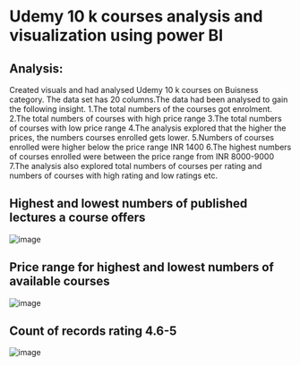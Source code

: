 # Udemy 10 k courses analysis and visualization using power BI

## Analysis:

Created visuals and had analysed Udemy 10 k courses on Buisness category. The data set has 20 columns.The data had been analysed to gain the following insight.
 1.The total numbers of the courses got enrolment.
 2.The total numbers of courses with high price range
 3.The total numbers of courses with low price range
 4.The analysis explored that the higher the prices, the numbers courses enrolled gets lower.
 5.Numbers of courses enrolled were higher below the price range INR 1400 
 6.The highest numbers of courses enrolled were between the price range from INR 8000-9000
 7.The analysis also explored total numbers of courses per rating and numbers of courses with high rating and low ratings etc.

## Highest and lowest numbers of published lectures a course offers

![image](https://user-images.githubusercontent.com/107675917/196242039-11bc82f6-743f-4a69-894d-27281346371c.png)

## Price range for highest and lowest numbers of available courses

![image](https://user-images.githubusercontent.com/107675917/196256592-65d42d43-30cf-44a9-b099-0baf28589a02.png)

## Count of records rating 4.6-5

![image](https://user-images.githubusercontent.com/107675917/196257162-330ca27b-8d85-48c9-bfbe-84d05b2235f1.png)

